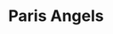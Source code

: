 ---
title: "Paris Angels"
summary: "Paris Angels, from Guide Bridge, Ashton-under-Lyne, England, are a seven-member indie rock and dance group associated with the Madchester scene of the late 1980s and early 1990s. The members were regulars of The Hacienda danceclub, and soaked in the sounds of acid house and the influential ecstasy-fueled and Balearic grooves predominant at the time. Their sound encompasses danceable beats, mostly positive vibes, funky guitars, and a heavy dose of synth-pop à la Paris Angels were active from 1990-'92, and reformed in 2013 to release a new album, \"Eclipse,\" with all original members except for original drummer , who died tragically in 2011. Members: Rikki Turner, Jayne Gill, Steven Tajti, Scott Carey, Mark Adj, Simon Worrall , Paul Wagstaff"
slug: "paris-angels"
image: "paris-angels.jpg"
apple_music_artist_url: "https://music.apple.com/gb/artist/paris-angels/504073883"
wikipedia_url: "https://en.wikipedia.org/wiki/Paris_Angels"
---
